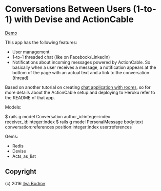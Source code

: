# Conversations Between Users (1-to-1) with Devise and ActionCable

[Demo](https://bodrovis-personal-chat.herokuapp.com)

This app has the following features:

* User management
* 1-to-1 threaded chat (like on Facebook/LinkedIn)
* Notifications about incoming messages powered by ActionCable. So basically when a user receives
a message, a notification appears at the bottom of the page with an actual text and a link to the
conversation (thread)

Based on another tutorial on creating [chat application with rooms](https://github.com/bodrovis-learning/actioncable_devise_demo),
so for more details about the ActionCable setup and deploying to Heroku refer to the README of that app.

Models:

$ rails g model Conversation author_id:integer:index receiver_id:integer:index
$ rails g model PersonalMessage body:text conversation:references position:integer:index user:references

Gems:

* Redis
* Devise
* Acts_as_list

## Copyright

(c) 2016 [Ilya Bodrov](http://ilyabodrov.me)
